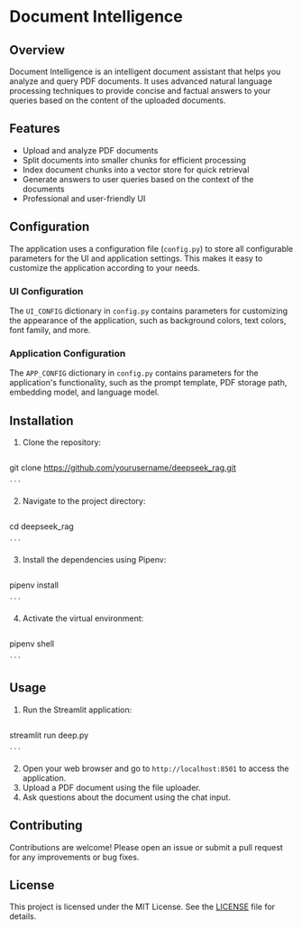 
# Document Intelligence

## Overview

Document Intelligence is an intelligent document assistant that helps you analyze and query PDF documents. It uses advanced natural language processing techniques to provide concise and factual answers to your queries based on the content of the uploaded documents.

## Features

- Upload and analyze PDF documents
- Split documents into smaller chunks for efficient processing
- Index document chunks into a vector store for quick retrieval
- Generate answers to user queries based on the context of the documents
- Professional and user-friendly UI

## Configuration

The application uses a configuration file (`config.py`) to store all configurable parameters for the UI and application settings. This makes it easy to customize the application according to your needs.

### UI Configuration

The `UI_CONFIG` dictionary in `config.py` contains parameters for customizing the appearance of the application, such as background colors, text colors, font family, and more.

### Application Configuration

The `APP_CONFIG` dictionary in `config.py` contains parameters for the application's functionality, such as the prompt template, PDF storage path, embedding model, and language model.

## Installation

1. Clone the repository:

   ```sh

   ```

git clone https://github.com/yourusername/deepseek_rag.git

    ```

2. Navigate to the project directory:

   ```sh

   ```

cd deepseek_rag

    ```

3. Install the dependencies using Pipenv:

   ```sh

   ```

pipenv install

    ```

4. Activate the virtual environment:

   ```sh

   ```

pipenv shell

    ```

## Usage

1. Run the Streamlit application:

   ```sh

   ```

streamlit run deep.py

    ```

2. Open your web browser and go to `http://localhost:8501` to access the application.
3. Upload a PDF document using the file uploader.
4. Ask questions about the document using the chat input.

## Contributing

Contributions are welcome! Please open an issue or submit a pull request for any improvements or bug fixes.

## License

This project is licensed under the MIT License. See the [LICENSE](LICENSE) file for details.
